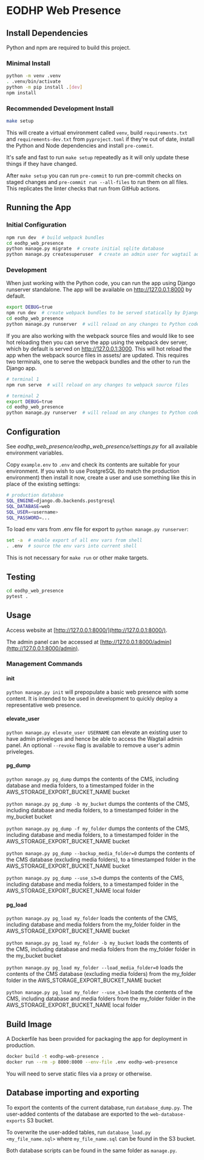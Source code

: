# EODHP Web Presence

## Install Dependencies

Python and npm are required to build this project.

### Minimal Install

```bash
python -m venv .venv
. .venv/bin/activate
python -m pip install .[dev]
npm install
```

### Recommended Development Install

```bash
make setup
```

This will create a virtual environment called `venv`, build `requirements.txt` and `requirements-dev.txt` from `pyproject.toml` if they're out of date, install the Python and Node dependencies and install `pre-commit`.

It's safe and fast to run `make setup` repeatedly as it will only update these things if they have changed.

After `make setup` you can run `pre-commit` to run pre-commit checks on staged changes and `pre-commit run --all-files` to run them on all files. This replicates the linter checks that run from GitHub actions.

## Running the App

### Initial Configuration

```bash
npm run dev  # build webpack bundles
cd eodhp_web_presence
python manage.py migrate  # create initial sqlite database
python manage.py createsuperuser  # create an admin user for wagtail admin backend
```

### Development

When just working with the Python code, you can run the app using Django runserver standalone. The app will be available on http://127.0.0.1:8000 by default.

```bash
export DEBUG=true
npm run dev  # create webpack bundles to be served statically by Django
cd eodhp_web_presence
python manage.py runserver  # will reload on any changes to Python code
```

If you are also working with the webpack source files and would like to see hot reloading then you can serve the app using the webpack dev server, which by default is served on http://127.0.0.1:3000. This will hot reload the app when the webpack source files in assets/ are updated. This requires two terminals, one to serve the webpack bundles and the other to run the Django app.

```bash
# terminal 1
npm run serve  # will reload on any changes to webpack source files
```

```bash
# terminal 2
export DEBUG=true
cd eodhp_web_presence
python manage.py runserver  # will reload on any changes to Python code
```

## Configuration

See _eodhp_web_presence/eodhp_web_presence/settings.py_ for all available environment variables.

Copy `example.env` to `.env` and check its contents are suitable for your environment. If you wish to use PostgreSQL (to match the production environment) then install it now, create a user and use something like this in place of the existing settings:

```bash
# production database
SQL_ENGINE=django.db.backends.postgresql
SQL_DATABASE=web
SQL_USER=<username>
SQL_PASSWORD=...
```

To load env vars from .env file for export to `python manage.py runserver`:

```bash
set -a  # enable export of all env vars from shell
. .env  # source the env vars into current shell
```

This is not necessary for `make run` or other make targets.

## Testing

```bash
cd eodhp_web_presence
pytest .
```

## Usage

Access website at [http://127.0.0.1:8000/](http://127.0.0.1:8000/).

The admin panel can be accessed at [http://127.0.0.1:8000/admin](http://127.0.0.1:8000/admin).

### Management Commands

#### init

`python manage.py init` will prepopulate a basic web presence with some content. It is intended to be used in development to quickly deploy a representative web presence.

#### elevate_user

`python manage.py elevate_user USERNAME` can elevate an existing user to have admin priveleges and hence be able to access the Wagtail admin panel. An optional `--revoke` flag is available to remove a user's admin priveleges.

#### pg_dump

`python manage.py pg_dump` dumps the contents of the CMS, including database and media folders, to a timestamped folder in the AWS_STORAGE_EXPORT_BUCKET_NAME bucket

`python manage.py pg_dump -b my_bucket` dumps the contents of the CMS, including database and media folders, to a timestamped folder in the my_bucket bucket

`python manage.py pg_dump -f my_folder` dumps the contents of the CMS, including database and media folders, to a timestamped folder in the AWS_STORAGE_EXPORT_BUCKET_NAME bucket

`python manage.py pg_dump --backup_media_folder=0` dumps the contents of the CMS database (excluding media folders), to a timestamped folder in the AWS_STORAGE_EXPORT_BUCKET_NAME bucket

`python manage.py pg_dump --use_s3=0` dumps the contents of the CMS, including database and media folders, to a timestamped folder in the AWS_STORAGE_EXPORT_BUCKET_NAME local folder

#### pg_load

`python manage.py pg_load my_folder` loads the contents of the CMS, including database and media folders from the my_folder folder in the AWS_STORAGE_EXPORT_BUCKET_NAME bucket

`python manage.py pg_load my_folder -b my_bucket` loads the contents of the CMS, including database and media folders from the my_folder folder in the my_bucket bucket

`python manage.py pg_load my_folder --load_media_folder=0` loads the contents of the CMS database (excluding media folders) from the my_folder folder in the AWS_STORAGE_EXPORT_BUCKET_NAME bucket

`python manage.py pg_load my_folder --use_s3=0` loads the contents of the CMS, including database and media folders from the my_folder folder in the AWS_STORAGE_EXPORT_BUCKET_NAME local folder


## Build Image

A Dockerfile has been provided for packaging the app for deployment in production.

```bash
docker build -t eodhp-web-presence .
docker run --rm -p 8000:8000 --env-file .env eodhp-web-presence
```

You will need to serve static files via a proxy or otherwise.

## Database importing and exporting

To export the contents of the current database, run `database_dump.py`. The user-added contents of the database are exported to the `web-database-exports` S3 bucket.

To overwrite the user-added tables, run `database_load.py <my_file_name.sql>` where `my_file_name.sql` can be found in the S3 bucket.

Both database scripts can be found in the same folder as `manage.py`.
